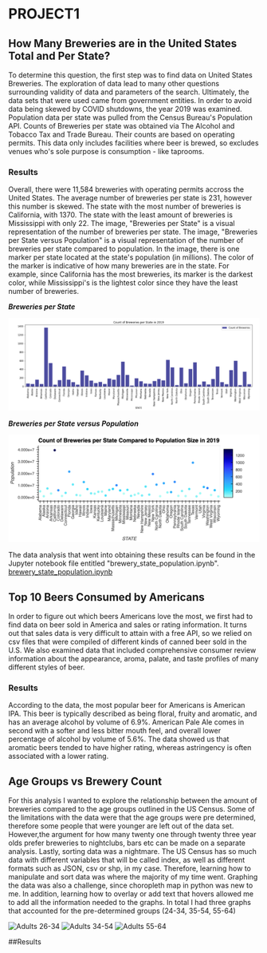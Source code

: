 # PROJECT1
## How Many Breweries are in the United States Total and Per State? 

To determine this question, the first step was to find data on United States Breweries. The exploration of data lead to many other questions surrounding validity of data and parameters of the search. Ultimately, the data sets that were used came from government entities. In order to avoid data being skewed by COVID shutdowns, the year 2019 was examined. Population data per state was pulled from the Census Bureau's Population API. Counts of Breweries per state was obtained via The Alcohol and Tobacco Tax and Trade Bureau. Their counts are based on operating permits. This data only includes facilities where beer is brewed, so excludes venues who's sole purpose is consumption - like taprooms. 

### Results

Overall, there were 11,584 breweries with operating permits accross the United States. The average number of breweries per state is 231, however this number is skewed. The state with the most number of breweries is California, with 1370. The state with the least amount of breweries is Mississippi with only 22. The image, "Breweries per State" is a visual representation of the number of breweries per state. The image, "Breweries per State versus Population" is a visual representation of the number of breweries per state compared to population. In the image, there is one marker per state located at the state's population (in millions). The color of the marker is indicative of how many breweries are in the state. For example, since California has the most breweries, its marker is the darkest color, while Mississippi's is the lightest color since they have the least number of breweries. 

***Breweries per State***

![This is a bar graph representing the number of breweries per state.](https://github.com/matheus-g-a/PROJECT1/blob/b1c76f4f8873b6b84ebe898292d1b75abf1e0db4/Brew_Count.png)

***Breweries per State versus Population***

![This image contains markers located at population counts per state with colors of the markers representing the count of breweries per state.](https://github.com/matheus-g-a/PROJECT1/blob/b1c76f4f8873b6b84ebe898292d1b75abf1e0db4/breweries_pop_scatter_2019.png)


The data analysis that went into obtaining these results can be found in the Jupyter notebook file entitled "brewery_state_population.ipynb". [brewery_state_population.ipynb](https://github.com/matheus-g-a/PROJECT1/blob/b1c76f4f8873b6b84ebe898292d1b75abf1e0db4/brewery_state_population.ipynb)

## Top 10 Beers Consumed by Americans 

In order to figure out which beers Americans love the most, we first had to find data on beer sold in America and sales or rating information. It turns out that sales data is very difficult to attain with a free API, so we relied on csv files that were compiled of different kinds of canned beer sold in the U.S. We also examined data that included comprehensive consumer review information about the appearance, aroma, palate, and taste profiles of many different styles of beer.

### Results

According to the data, the most popular beer for Americans is American IPA. This beer is typically described as being floral, fruity and aromatic, and has an average alcohol by volume of 6.9%. American Pale Ale comes in second with a softer and less bitter mouth feel, and overall lower percentage of alcohol by volume of 5.6%. The data showed us that aromatic beers tended to have higher rating, whereas astringency is often associated with a lower rating. 


## Age Groups vs Brewery Count


  For this analysis I wanted to explore the relationship between the amount of breweries compared to the age groups outlined in the US Census. 
Some of the limitations with the data were that the age groups were pre determined, therefore some people that were younger are left out of the data set. However,the argument for how many twenty one through twenty three year olds prefer breweries to nightclubs, bars etc can be made on a separate analysis.  Lastly, sorting data was a nightmare. The US Census has so much data with different variables that will be called index, as well as different formats such as JSON, csv or shp, in my case. Therefore, learning how to manipulate and sort data was where the majority of my time went. Graphing the data was also a challenge, since choropleth map in python was new to me. In addition, learning how to overlay or add text that hovers allowed me to add all the information needed to the graphs. In total I had three graphs that accounted for the pre-determined groups (24-34, 35-54, 55-64) 

![Adults 26-34](https://user-images.githubusercontent.com/111663647/228099450-61bfafe6-c747-4404-95d2-c970b7e1ef59.jpeg)
![Adults 34-54](https://user-images.githubusercontent.com/111663647/228099493-44a7c960-0948-4b09-8631-bb8d1a7feb13.png)
![Adults 55-64](https://user-images.githubusercontent.com/111663647/228099502-84f285c6-169a-42b9-b490-aad5739cc0a7.png)

##Results
